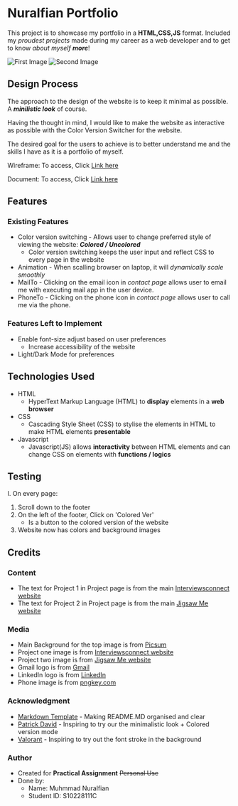 # Nuralfian Portfolio

This project is to showcase my portfolio in a **HTML,CSS,JS** format. Included my _proudest projects_ made during my career as a web developer and to get to know _about myself **more**_!

![First Image](/assets/images/first_image_website.png)
![Second Image](/assets/images/second_image_website.png)

## Design Process

The approach to the design of the website is to keep it minimal as possible. A **_minilistic look_** of course.

Having the thought in mind, I would like to make the website as interactive as possible with the Color Version Switcher for the website.

The desired goal for the users to achieve is to better understand me and the skills I have as it is a portfolio of myself.

Wireframe: To access, Click [Link here](https://xd.adobe.com/view/2586de42-9875-4f4a-9bc1-c48c4c2e5971-70d5/)

Document: To access, Click [Link here](https://docs.google.com/document/d/1HLVK-dt6wwK-BEuL8pES8D6vaaSgA3CsKXcMYcIqkfQ/edit?usp=sharing)

## Features

### Existing Features

- Color version switching - Allows user to change preferred style of viewing the website: **_Colored / Uncolored_**
  - Color version switching keeps the user input and reflect CSS to every page in the website
- Animation - When scalling browser on laptop, it will _dynamically scale smoothly_
- MailTo - Clicking on the email icon in _contact page_ allows user to email me with executing mail app in the user device.
- PhoneTo - Clicking on the phone icon in _contact page_ allows user to call me via the phone.

### Features Left to Implement

- Enable font-size adjust based on user preferences
  - Increase accessibility of the website
- Light/Dark Mode for preferences

## Technologies Used

- HTML
  - HyperText Markup Language (HTML) to **display** elements in a **web browser**
- CSS
  - Cascading Style Sheet (CSS) to stylise the elements in HTML to make HTML elements **presentable**
- Javascript
  - Javascript(JS) allows **interactivity** between HTML elements and can change CSS on elements with **functions / logics**

## Testing

I. On every page:

1. Scroll down to the footer
2. On the left of the footer, Click on 'Colored Ver'
   - Is a button to the colored version of the website
3. Website now has colors and background images

## Credits

### Content

- The text for Project 1 in Project page is from the main [Interviewsconnect website](https://www.interviewsconnect.com/)
- The text for Project 2 in Project page is from the main [Jigsaw Me website](https://jigsawme.antgility.com/)

### Media

- Main Background for the top image is from [Picsum](https://picsum.photos/seed/picsum/2000/2000)
- Project one image is from [Interviewsconnect website](https://www.interviewsconnect.com/)
- Project two image is from [Jigsaw Me website](https://jigsawme.antgility.com/)
- Gmail logo is from [Gmail](https://www.google.com/intl/en-GB/gmail/about/static-2.0/images/logo-gmail.png?fingerprint=c2eaf4aae389c3f885e97081bb197b97)
- LinkedIn logo is from [LinkedIn](https://content.linkedin.com/content/dam/me/business/en-us/amp/brand-site/v2/bg/LI-Bug.svg.original.svg)
- Phone image is from [pngkey.com](https://pngkey.com/)

### Acknowledgment

- [Markdown Template](https://github.com/immalcolm/interactivedev-readme-template) - Making README.MD organised and clear
- [Patrick David](https://bepatrickdavid.com/) - Inspiring to try our the minimalistic look + Colored version mode
- [Valorant](https://playvalorant.com/en-sg/) - Inspiring to try out the font stroke in the background

### Author

- Created for **Practical Assignment** ~~Personal Use~~
- Done by:
  - Name: Muhmmad Nuralfian
  - Student ID: S10228111C
